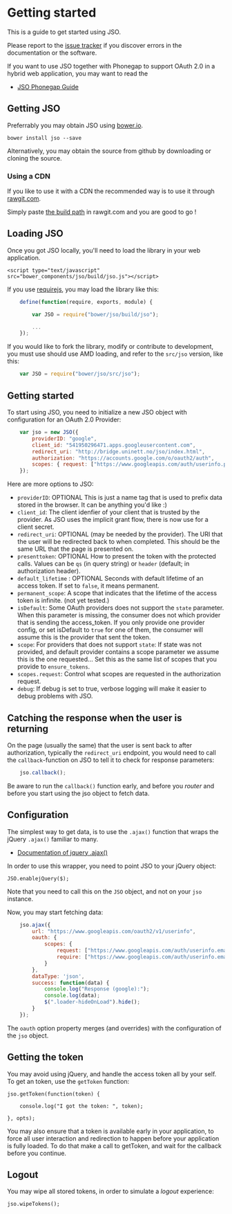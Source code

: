 # Getting started

This is a guide to get started using JSO. 

Please report to the [issue tracker]() if you discover errors in the documentation or the software.


If you want to use JSO together with Phonegap to support OAuth 2.0 in a hybrid web application, you may want to read the

* [JSO Phonegap Guide](README-Phonegap.md)




## Getting JSO

Preferrably you may obtain JSO using [bower.io](http://bower.io).

	bower install jso --save

Alternatively, you may obtain the source from github by downloading or cloning the source.

### Using a CDN

If you like to use it with a CDN the recommended way is to use it through [rawgit.com](https://rawgit.com).

Simply paste [the build path](https://github.com/andreassolberg/jso/blob/master/build/jso.js) in rawgit.com and you are good to go !




## Loading JSO

Once you got JSO locally, you'll need to load the library in your web application.

	<script type="text/javascript" src="bower_components/jso/build/jso.js"></script>

If you use [requirejs](http://require.js), you may load the library like this:

```javascript
	define(function(require, exports, module) {

		var JSO = require("bower/jso/build/jso");

		...
	});
```

If you would like to fork the library, modify or contribute to development, you must use should use AMD loading, and refer to the `src/jso` version, like this:

```javascript
	var JSO = require("bower/jso/src/jso");
```


## Getting started

To start using JSO, you need to initialize a new JSO object with configuration for an OAuth 2.0 Provider:

```javascript
	var jso = new JSO({
		providerID: "google",
		client_id: "541950296471.apps.googleusercontent.com",
		redirect_uri: "http://bridge.uninett.no/jso/index.html",
		authorization: "https://accounts.google.com/o/oauth2/auth",
		scopes: { request: ["https://www.googleapis.com/auth/userinfo.profile"]}
	});
```

Here are more options to JSO:

* `providerID`: OPTIONAL This is just a name tag that is used to prefix data stored in the browser. It can be anything you'd like :)
* `client_id`: The client idenfier of your client that is trusted by the provider. As JSO uses the implicit grant flow, there is now use for a client secret.
* `redirect_uri`: OPTIONAL (may be needed by the provider). The URI that the user will be redirected back to when completed. This should be the same URL that the page is presented on.
* `presenttoken`: OPTIONAL How to present the token with the protected calls. Values can be `qs` (in query string) or `header` (default; in authorization header).
* `default_lifetime` : OPTIONAL Seconds with default lifetime of an access token. If set to `false`, it means permanent.
* `permanent_scope`: A scope that indicates that the lifetime of the access token is infinite. (not yet tested.)
* `isDefault`: Some OAuth providers does not support the `state` parameter. When this parameter is missing, the consumer does not which provider that is sending the access_token. If you only provide one provider config, or set isDefault to `true` for one of them, the consumer will assume this is the provider that sent the token.
* `scope`: For providers that does not support `state`: If state was not provided, and default provider contains a scope parameter we assume this is the one requested... Set this as the same list of scopes that you provide to `ensure_tokens`.
* `scopes.request`: Control what scopes are requested in the authorization request.
* `debug`: If debug is set to true, verbose logging will make it easier to debug problems with JSO.


## Catching the response when the user is returning


On the page (usually the same) that the user is sent back to after authorization, typically the `redirect_uri` endpoint, you would need to call the `callback`-function on JSO to tell it to check for response parameters:

```javascript
	jso.callback();
```


Be aware to run the `callback()` function early, and before you *router* and before you start using the jso object to fetch data.


## Configuration


The simplest way to get data, is to use the `.ajax()` function that wraps the jQuery `.ajax()` familiar to many. 

* [Documentation of jquery .ajax()](http://api.jquery.com/jquery.ajax/)

In order to use this wrapper, you need to point JSO to your jQuery object:

	JSO.enablejQuery($);

Note that you need to call this on the `JSO` object, and not on your `jso` instance.

Now, you may start fetching data:

```javascript
	jso.ajax({
		url: "https://www.googleapis.com/oauth2/v1/userinfo",
		oauth: {
			scopes: {
				request: ["https://www.googleapis.com/auth/userinfo.email"],
				require: ["https://www.googleapis.com/auth/userinfo.email"]
			}
		},
		dataType: 'json',
		success: function(data) {
			console.log("Response (google):");
			console.log(data);
			$(".loader-hideOnLoad").hide();
		}
	});
```

The `oauth` option property merges (and overrides) with the configuration of the `jso` object.



## Getting the token

You may avoid using jQuery, and handle the access token all by your self. To get an token, use the `getToken` function:


	jso.getToken(function(token) {

		console.log("I got the token: ", token);

	}, opts);

You may also ensure that a token is available early in your application, to force all user interaction and redirection to happen before your application is fully loaded. To do that make a call to getToken, and wait for the callback before you continue.


## Logout

You may wipe all stored tokens, in order to simulate a *logout* experience:

	jso.wipeTokens();














